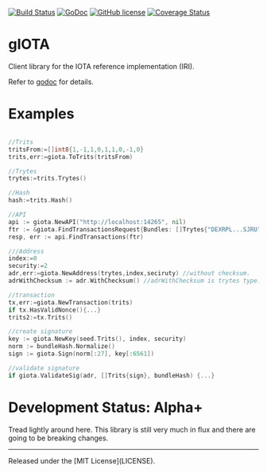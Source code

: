 [![Build Status](https://travis-ci.org/iotaledger/iota.lib.go.svg?branch=master)](https://travis-ci.org/iotaledger/iota.lib.go)
[![GoDoc](https://godoc.org/github.com/iotaledger/iota.lib.go?status.svg)](https://godoc.org/github.com/iotaledger/iota.lib.go)
[![GitHub license](https://img.shields.io/badge/license-MIT-blue.svg)](https://raw.githubusercontent.com/iotaledger/iota.lib.go/master/LICENSE)
[![Coverage Status](https://coveralls.io/repos/iotaledger/iota.lib.go/badge.svg?branch=master)](https://coveralls.io/r/iotaledger/iota.lib.go?branch=master)


gIOTA
=====

Client library for the IOTA reference implementation (IRI).

Refer to [godoc](https://godoc.org/github.com/iotaledger/iota.lib.go) for details.


Examples
====

```go

//Trits
tritsFrom:=[]int8{1,-1,1,0,1,1,0,-1,0}
trits,err:=giota.ToTrits(tritsFrom)

//Trytes
trytes:=trits.Trytes()

//Hash
hash:=trits.Hash()

//API
api := giota.NewAPI("http://localhost:14265", nil)
ftr := &giota.FindTransactionsRequest{Bundles: []Trytes{"DEXRPL...SJRU"}}
resp, err := api.FindTransactions(ftr)

///Address
index:=0
security:=2
adr,err:=giota.NewAddress(trytes,index,seciruty) //without checksum.
adrWithChecksum := adr.WithChecksum() //adrWithChecksum is trytes type.

//transaction
tx,err:=giota.NewTransaction(trits)
if tx.HasValidNonce(){...}
trits2:=tx.Trits()

//create signature
key := giota.NewKey(seed.Trits(), index, security)
norm := bundleHash.Normalize()
sign := giota.Sign(norm[:27], key[:6561])

//validate signature
if giota.ValidateSig(adr, []Trits{sign}, bundleHash) {...}
```

Development Status: Alpha+
=========================

Tread lightly around here. This library is still very much
in flux and there are going to be breaking changes.


<hr>
Released under the [MIT License](LICENSE).
